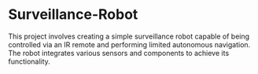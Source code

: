 # Surveillance-Robot
This project involves creating a simple surveillance robot capable of being controlled via an IR remote and performing limited autonomous navigation. The robot integrates various sensors and components to achieve its functionality.
